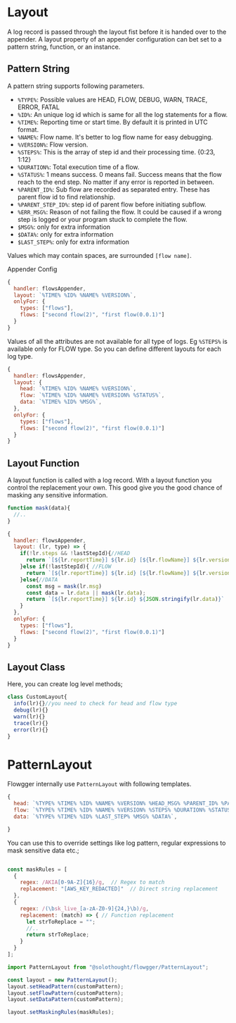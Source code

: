 # Layout

A log record is passed through the layout fist before it is handed over to the appender. A layout property of an appender configuration can bet set to a pattern string, function, or an instance.

## Pattern String

A pattern string supports following parameters.

- `%TYPE%`: Possible values are HEAD, FLOW, DEBUG, WARN, TRACE, ERROR, FATAL
- `%ID%`: An unique log id which is same for all the log statements for a flow.
- `%TIME%`: Reporting time or start time. By default it is printed in UTC format.
- `%NAME%`: Flow name. It's better to log flow name for easy debugging. 
- `%VERSION%`: Flow version.
- `%STEPS%`: This is the array of step id and their processing time. {0:23, 1:12}
- `%DURATION%`: Total execution time of a flow.
- `%STATUS%`: 1 means success. 0 means fail. Success means that the flow reach to the end step. No matter if any error is reported in between.
- `%PARENT_ID%`: Sub flow are recorded as separated entry. These has parent flow id to find relationship.
- `%PARENT_STEP_ID%`: step id of parent flow before initiating subflow.
- `%ERR_MSG%`: Reason of not failing the flow. It could be caused if a wrong step is logged or your program stuck to complete the flow.
- `$MSG%`: only for extra information
- `$DATA%`: only for extra information
- `$LAST_STEP%`: only for extra information

Values which may contain spaces, are surrounded `[flow name]`.


Appender Config

```js
{
  handler: flowsAppender,
  layout: `%TIME% %ID% %NAME% %VERSION%`,
  onlyFor: {
    types: ["flows"],
    flows: ["second flow(2)", "first flow(0.0.1)"]
  }
}
```

Values of all the attributes are not available for all type of logs. Eg  `%STEPS%` is available only for FLOW type. So you can define different layouts for each log type.
```js
{
  handler: flowsAppender,
  layout: {
    head: `%TIME% %ID% %NAME% %VERSION%`,
    flow: `%TIME% %ID% %NAME% %VERSION% %STATUS%`,
    data: `%TIME% %ID% %MSG%`,
  },
  onlyFor: {
    types: ["flows"],
    flows: ["second flow(2)", "first flow(0.0.1)"]
  }
}
```

## Layout Function

A layout function is called with a log record. With a layout function you control the replacement your own. This good give you the good chance of masking any sensitive information.

```js
function mask(data){
  //..
}

{
  handler: flowsAppender,
  layout: (lr, type) => {
    if(!lr.steps && !lastStepId){//HEAD
      return `[${lr.reportTime}] ${lr.id} [${lr.flowName}] ${lr.version}`;
    }else if(!lastStepId){ //FLOW
      return `[${lr.reportTime}] ${lr.id} [${lr.flowName}] ${lr.version} [${JSON.stringify(lr.steps)}$]`;
    }else{//DATA
      const msg = mask(lr.msg)
      const data = lr.data || mask(lr.data);
      return `[${lr.reportTime}] ${lr.id} ${JSON.stringify(lr.data)}`
    }
  },
  onlyFor: {
    types: ["flows"],
    flows: ["second flow(2)", "first flow(0.0.1)"]
  }
}
```

## Layout Class

Here, you can create log level methods;

```js
class CustomLayout{
  info(lr){}//you need to check for head and flow type
  debug(lr){}
  warn(lr){}
  trace(lr){}
  error(lr){}
}

```

# PatternLayout

Flowgger internally use `PatternLayout` with following templates. 

```js
{
  head: `%TYPE% %TIME% %ID% %NAME% %VERSION% %HEAD_MSG% %PARENT_ID% %PARENT_STEP_ID%`,
  flow: `%TYPE% %TIME% %ID% %NAME% %VERSION% %STEPS% %DURATION% %STATUS% %PARENT_ID% %PARENT_STEP_ID% %ERR_MSG%`,
  data: `%TYPE% %TIME% %ID% %LAST_STEP% %MSG% %DATA%`,

}
```

You can use this to override settings like log pattern, regular expressions to mask sensitive data etc.;

```js

const maskRules = [
  {
    regex: /AKIA[0-9A-Z]{16}/g,  // Regex to match
    replacement: "[AWS_KEY_REDACTED]"  // Direct string replacement
  },
  {
    regex: /(\bsk_live_[a-zA-Z0-9]{24,}\b)/g, 
    replacement: (match) => { // Function replacement
      let strToReplace = "";
      //..
      return strToReplace;
    } 
  }
];

import PatternLayout from "@solothought/flowgger/PatternLayout";

const layout = new PatternLayout();
layout.setHeadPattern(customPattern);
layout.setFlowPattern(customPattern);
layout.setDataPattern(customPattern);

layout.setMaskingRules(maskRules);
```